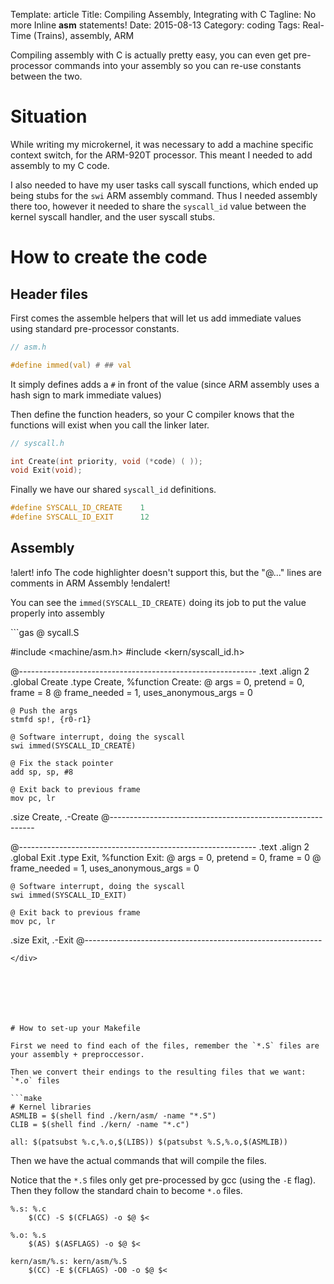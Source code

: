 Template: article
Title: Compiling Assembly, Integrating with C
Tagline: No more Inline __asm__ statements!
Date: 2015-08-13
Category: coding
Tags: Real-Time (Trains), assembly, ARM



Compiling assembly with C is actually pretty easy, you can even get pre-processor commands into your assembly so you can re-use constants between the two.




# Situation

While writing my microkernel, it was necessary to add a machine specific context switch, for the ARM-920T processor. This meant I needed to add assembly to my C code.

I also needed to have my user tasks call syscall functions, which ended up being stubs for the `swi` ARM assembly command. Thus I needed assembly there too, however it needed to share the `syscall_id` value between the kernel syscall handler, and the user syscall stubs.



# How to create the code

## Header files

First comes the assemble helpers that will let us add immediate values using standard pre-processor constants.

```c
// asm.h

#define immed(val) # ## val
```

It simply defines adds a `#` in front of the value (since ARM assembly uses a hash sign to mark immediate values)

Then define the function headers, so your C compiler knows that the functions will exist when you call the linker later.

```c
// syscall.h

int Create(int priority, void (*code) ( ));
void Exit(void);
```

Finally we have our shared `syscall_id` definitions.

```c
#define SYSCALL_ID_CREATE    1
#define SYSCALL_ID_EXIT      12
```


## Assembly


!alert! info
    The code highlighter doesn't support this, but the "@..." lines are comments in ARM Assembly
!endalert!

You can see the `immed(SYSCALL_ID_CREATE)` doing its job to put the value properly into assembly



<div class="no-pre-err" markdown="1">
```gas
@ sycall.S

#include <machine/asm.h>
#include <kern/syscall_id.h>

@-----------------------------------------------------------
.text
.align  2
.global Create
.type   Create, %function
Create:
    @ args = 0, pretend = 0, frame = 8
    @ frame_needed = 1, uses_anonymous_args = 0

    @ Push the args
    stmfd sp!, {r0-r1}

    @ Software interrupt, doing the syscall
    swi immed(SYSCALL_ID_CREATE)

    @ Fix the stack pointer
    add sp, sp, #8

    @ Exit back to previous frame
    mov pc, lr
.size   Create, .-Create
@-----------------------------------------------------------


@-----------------------------------------------------------
.text
.align  2
.global Exit
.type   Exit, %function
Exit:
    @ args = 0, pretend = 0, frame = 0
    @ frame_needed = 1, uses_anonymous_args = 0

    @ Software interrupt, doing the syscall
    swi immed(SYSCALL_ID_EXIT)

    @ Exit back to previous frame
    mov pc, lr
.size   Exit, .-Exit
@-----------------------------------------------------------

```
</div>







# How to set-up your Makefile

First we need to find each of the files, remember the `*.S` files are your assembly + preproccessor.

Then we convert their endings to the resulting files that we want: `*.o` files

```make
# Kernel libraries
ASMLIB = $(shell find ./kern/asm/ -name "*.S")
CLIB = $(shell find ./kern/ -name "*.c")

all: $(patsubst %.c,%.o,$(LIBS)) $(patsubst %.S,%.o,$(ASMLIB))
```

Then we have the actual commands that will compile the files.

Notice that the `*.S` files only get pre-processed by gcc (using the `-E` flag). Then they follow the standard chain to become `*.o` files.

```make
%.s: %.c
    $(CC) -S $(CFLAGS) -o $@ $<

%.o: %.s
    $(AS) $(ASFLAGS) -o $@ $<

kern/asm/%.s: kern/asm/%.S
    $(CC) -E $(CFLAGS) -O0 -o $@ $<
```



